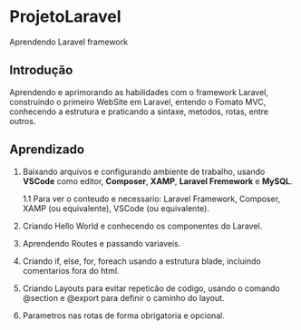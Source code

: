 # ProjetoLaravel
 Aprendendo Laravel framework

 <h2>Introdução</h2>

Aprendendo e aprimorando as habilidades com o framework Laravel, construindo o primeiro WebSite em Laravel, entendo o Fomato MVC, conhecendo a estrutura e praticando a sintaxe, metodos, rotas, entre outros.

<h2>Aprendizado</h2>

1. Baixando arquivos e configurando ambiente de trabalho, usando <b>VSCode</b> como editor, <b>Composer</b>, <b>XAMP</b>, <b>Laravel Fremework</b> e <b>MySQL</b>.

    1.1 Para ver o conteudo e necessario: Laravel Framework, Composer, XAMP (ou equivalente), VSCode (ou equivalente).

2. Criando Hello World e conhecendo os componentes do Laravel.

3. Aprendendo Routes e passando variaveis.

4. Criando if, else, for, foreach usando a estrutura blade, incluindo comentarios fora do html.

5. Criando Layouts para evitar repeticão de codigo, usando o comando @section e @export para definir o caminho do layout.

6. Parametros nas rotas de forma obrigatoria e opcional.